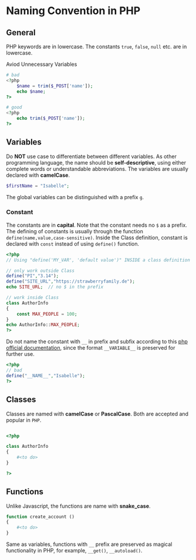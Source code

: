 # Naming Convention in PHP

## General

PHP keywords are in lowercase. The constants  `true`, `false`, `null` etc. are in lowercase.

Aviod Unnecessary Variables
```php
# bad
<?php
    $name = trim($_POST['name']);
    echo $name;
?>

# good
<?php
    echo trim($_POST['name']);
?>
```

## Variables

Do **NOT** use case to differentiate between different variables. As other programming language, the name should be **self-descriptive**, using either complete words or understandable abbreviations. The variables are usually declared with **camelCase**.

```php
$firstName = "Isabelle";
```
The global variables can be distinguished with a prefix `g`.

### Constant

The constants are in **capital**. Note that the constant needs no `$` as a prefix. The defining of constants is usually through the function `define(name,value,case-sensitive)`. Inside the Class definition, constant is declared with `const` instead of using `define()` function.

```php
<?php
// Using "define('MY_VAR', 'default value')" INSIDE a class definition does not work as expected. You have to use the PHP keyword 'const' and initialize it with a scalar value -- boolean, int, float, string (or array in PHP 5.6+) -- right away. 

// only work outside Class
define("PI","3.14");
define("SITE_URL","https://strawberryfamily.de");
echo SITE_URL;  // no $ in the prefix

// work inside Class
class AuthorInfo
{
    const MAX_PEOPLE = 100;
}
echo AuthorInfo::MAX_PEOPLE;
?>
```

Do not name the constant with `__` in prefix and subfix according to this [php official documentation](https://www.php.net/manual/en/language.constants.php), since the format `__VARIABLE__` is preserved for further use.

```php
<?php
// bad
define("__NAME__","Isabelle");
?>
```

## Classes

Classes are named with **camelCase** or **PascalCase**. Both are accepted and popular in `PHP`.

```php

<?php

class AuthorInfo
{
    #<to do>
}

?>
```

## Functions

Unlike Javascript, the functions are name with **snake_case**.

```php
function create_account ()
{
    #<to do>
}
```

Same as variables, functions with `__` prefix are preserved as magical functionality in PHP, for example, `__get()`, `__autoload()`.
